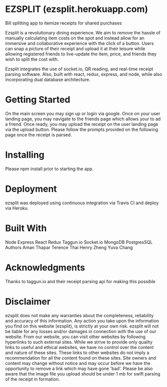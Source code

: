 # EZSPLIT (ezsplit.herokuapp.com)
Bill splitting app to itemize receipts for shared purchases

Ezsplit is a revolutionary dining experience. We aim to remove the hassle of manually calculating item costs on the spot and instead allow for an immersive and collaborative experience with the click of a button. Users can snap a picture of their receipt and upload it at their leisure while allowing registered friends to live-update the item, price, and friends they wish to split the cost with. 

Ezsplit integrates the use of socket.io, QR reading, and real-time receipt parsing software. Also, built with react, redux, express, and node, while also incorporating dual database architecture.

# Getting Started
On the main screen you may sign up or login via google. Once on your user landing page, you may navigate to the friends page which allows your to ad a friend.
Once ready, you may upload the receipt on the user landing page via the upload button. Please follow the prompts provided on the following page once the receipt is parsed. 

# Installing
Please npm install prior to starting the app.

# Deployment
ezsplit was deployed using continuous integration via Travis CI and deploy via Heroku.

# Built With
Node
Express
React
Redux
Taggun.io
Socket.io
MongoDB
PostgresSQL
Authors
Aman Thapar
Terence Thai
Henry Zheng
Yuva Chang

# Acknowledgments
Thanks to taggun.io and their receipt parsing api for making this possible

# Disclaimer
ezsplit does not make any warranties about the completeness, reliability and accuracy of this information. Any action you take upon the information you find on this website (ezsplit), is strictly at your own risk. ezsplit will not be liable for any losses and/or damages in connection with the use of our website. 
From our website, you can visit other websites by following hyperlinks to such external sites. While we strive to provide only quality links to useful and ethical websites, we have no control over the content and nature of these sites. These links to other websites do not imply a recommendation for all the content found on these sites. Site owners and content may change without notice and may occur before we have the opportunity to remove a link which may have gone 'bad'.
Please be also aware that the image file you  upload should be under 1 mb for swift parsing of the receipt in formation.
